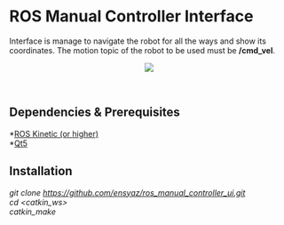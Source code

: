# ROS Manual Controller Interface
Interface is manage to navigate the robot for all the ways and show its coordinates. The motion topic of the robot to be used must be **/cmd_vel**.
<p align="center">
  <img src="https://user-images.githubusercontent.com/45393463/132233925-195fac21-d76e-441f-bf45-3d30bfbdde46.png" />
</p> <br/>

## Dependencies & Prerequisites
*[ROS Kinetic (or higher)](http://wiki.ros.org/ROS/Installation)\
*[Qt5](https://www.qt.io/download)
## Installation
_git clone https://github.com/ensyaz/ros_manual_controller_ui.git_ <br/>
_cd <catkin_ws>_ <br/>
_catkin_make_


